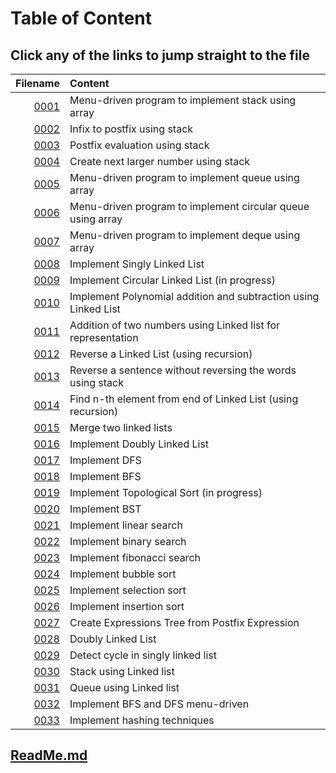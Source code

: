 # Table of Content

## Click any of the links to jump straight to the file

Filename | Content
---: | :----
[0001](./0001.c) | Menu-driven program to implement stack using array
[0002](./0002.c) | Infix to postfix using stack
[0003](./0003.c) | Postfix evaluation using stack
[0004](./0004.c) | Create next larger number using stack
[0005](./0005.c) | Menu-driven program to implement queue using array
[0006](./0006.c) | Menu-driven program to implement circular queue using array
[0007](./0007.c) | Menu-driven program to implement deque using array
[0008](./0008.c) | Implement Singly Linked List
[0009]() | Implement Circular Linked List (in progress)
[0010](./0010.c) | Implement Polynomial addition and subtraction using Linked List
[0011](./0011.c) | Addition of two numbers using Linked list for representation
[0012](./0012.c) | Reverse a Linked List (using recursion)
[0013](./0013.c) | Reverse a sentence without reversing the words using stack
[0014](./0014.c) | Find n-th element from end of Linked List (using recursion)
[0015](./0015.c) | Merge two linked lists
[0016](./0016.c) | Implement Doubly Linked List
[0017](./0017.c) | Implement DFS
[0018](./0018.c) | Implement BFS
[0019]() | Implement Topological Sort (in progress)
[0020](./0020.c) | Implement BST
[0021](./0021.c) | Implement linear search
[0022](./0022.c) | Implement binary search
[0023](./0023.c) | Implement fibonacci search
[0024](./0024.c) | Implement bubble sort
[0025](./0025.c) | Implement selection sort
[0026](./0026.c) | Implement insertion sort
[0027](./0027.c) | Create Expressions Tree from Postfix Expression
[0028](./0028.c) | Doubly Linked List
[0029](./0029.c) | Detect cycle in singly linked list
[0030](./0030.c) | Stack using Linked list
[0031](./0031.c) | Queue using Linked list
[0032](./0032.c) | Implement BFS and DFS menu-driven
[0033](./0033.c) | Implement hashing techniques

## [ReadMe.md](./ReadMe.md)